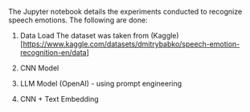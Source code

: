 The Jupyter notebook details the experiments conducted to recognize speech emotions. The following are done:

1. Data Load
   The dataset was taken from (Kaggle)[https://www.kaggle.com/datasets/dmitrybabko/speech-emotion-recognition-en/data]

2. CNN Model
3. LLM Model (OpenAI) - using prompt engineering
4. CNN + Text Embedding
